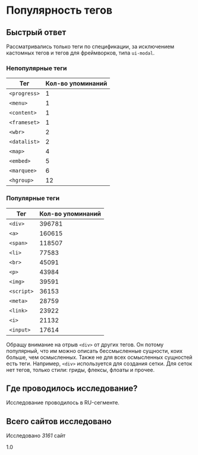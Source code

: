 # Популярность тегов

## Быстрый ответ
Рассматривались только теги по спецификации, за исключением кастомных тегов и тегов для фреймворков, типа `ui-modal`.

### Непопулярные теги

Тег        | Кол-во упоминаний
---------- | ---------- 
`<progress>` | 1 
`<menu>`     | 1 
`<content>`  | 1 
`<frameset>` | 1 
`<wbr>`      | 2 
`<datalist>` | 2 
`<map>`      | 4 
`<embed>`    | 5 
`<marquee>`  | 6 
`<hgroup>`   | 12 


### Популярные теги
Тег      | Кол-во упоминаний
-------- | ---------- 
`<div>`    | 396781
`<a>`      | 160615
`<span>`   | 118507
`<li>`     | 77583
`<br>`     | 45091
`<p>`      | 43984
`<img>`    | 39591
`<script>` | 36153
`<meta>`   | 28759
`<link>`   | 23922
`<i>`      | 21132
`<input>`  | 17614

Обращу внимание на отрыв `<div>` от других тегов. Он потому популярный, что им можно описать бессмысленные сущности, коих больше, чем осмысленных. Также не для всех осмысленных сущностей есть теги.
Например, `<div>` используется для создания сетки. Для сеток нет тегов, только стили: гриды, флексы, флоаты и прочее.

## Где проводилось исследование?
Исследование проводилось в RU-сегменте.

## Всего сайтов исследовано
Исследовано *3161* сайт

1.0
